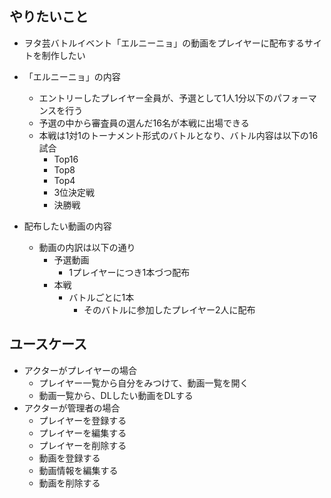 ## やりたいこと
- ヲタ芸バトルイベント「エルニーニョ」の動画をプレイヤーに配布するサイトを制作したい

- 「エルニーニョ」の内容
	- エントリーしたプレイヤー全員が、予選として1人1分以下のパフォーマンスを行う
	- 予選の中から審査員の選んだ16名が本戦に出場できる
	- 本戦は1対1のトーナメント形式のバトルとなり、バトル内容は以下の16試合
		- Top16
		- Top8
		- Top4
		- 3位決定戦
		- 決勝戦
- 配布したい動画の内容
	- 動画の内訳は以下の通り
		- 予選動画
			- 1プレイヤーにつき1本づつ配布
		- 本戦
			- バトルごとに1本
				- そのバトルに参加したプレイヤー2人に配布
## ユースケース

- アクターがプレイヤーの場合
	- プレイヤー一覧から自分をみつけて、動画一覧を開く
	- 動画一覧から、DLしたい動画をDLする
- アクターが管理者の場合
	- プレイヤーを登録する
	- プレイヤーを編集する
	- プレイヤーを削除する
	- 動画を登録する
	- 動画情報を編集する
	- 動画を削除する